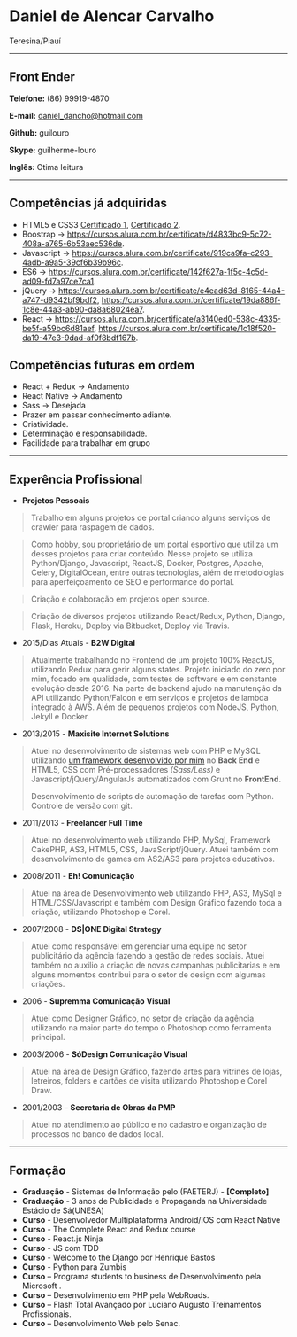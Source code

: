 # Daniel de Alencar Carvalho
Teresina/Piauí

---

## Front Ender


**Telefone:** (86) 99919-4870

**E-mail:** daniel_dancho@hotmail.com

**Github:** guilouro

**Skype:** guilherme-louro

**Inglês:** Otima leitura


---

## Competências já adquiridas

* HTML5 e CSS3 [Certificado 1](https://cursos.alura.com.br/certificate/dce3c2b3-d97e-41fb-9d5f-c2c20264752b),
[Certificado 2](https://cursos.alura.com.br/certificate/fb574553-82e9-4a47-8a77-0eeec9936e57).
* Boostrap -> https://cursos.alura.com.br/certificate/d4833bc9-5c72-408a-a765-6b53aec536de.
* Javascript -> https://cursos.alura.com.br/certificate/919ca9fa-c293-4adb-a9a5-39cf6b39b96c.
* ES6 -> https://cursos.alura.com.br/certificate/142f627a-1f5c-4c5d-ad09-fd7a97ce7ca1.
* jQuery -> https://cursos.alura.com.br/certificate/e4ead63d-8165-44a4-a747-d9342bf9bdf2, 
https://cursos.alura.com.br/certificate/19da886f-1c8e-44a3-ab90-da8a68024ea7.
* React -> https://cursos.alura.com.br/certificate/a3140ed0-538c-4335-be5f-a59bc6d81aef,
https://cursos.alura.com.br/certificate/1c18f520-da19-47e3-9dad-af0f8bdf167b.


## Competências futuras em ordem

* React + Redux -> Andamento
* React Native -> Andamento
* Sass -> Desejada
* Prazer em passar conhecimento adiante.
* Criatividade.
* Determinação e responsabilidade.
* Facilidade para trabalhar em grupo

---

## Experência Profissional

* **Projetos Pessoais**
> Trabalho em alguns projetos de portal criando alguns serviços de crawler para raspagem de dados. 

> Como hobby, sou proprietário de um portal esportivo que utiliza um desses projetos para criar conteúdo. Nesse projeto se utiliza Python/Django, Javascript, ReactJS, Docker, Postgres, Apache, Celery, DigitalOcean, entre outras tecnologias, além de metodologias para aperfeiçoamento de SEO e performance do portal.

> Criação e colaboração em projetos open source.

> Criação de diversos projetos utilizando React/Redux, Python, Django, Flask, Heroku, Deploy via Bitbucket, Deploy via Travis.


* 2015/Dias Atuais - **B2W Digital**
> Atualmente trabalhando no Frontend de um projeto 100% ReactJS, utilizando Redux para gerir alguns states. Projeto iniciado do zero por mim, focado em qualidade, com testes de software e em constante evolução desde 2016. Na parte de backend ajudo na manutenção da API utilizando Python/Falcon e em serviços e projetos de lambda integrado à AWS. Além de pequenos projetos com NodeJS, Python, Jekyll e Docker.

* 2013/2015 - **Maxisite Internet Solutions**
> Atuei no desenvolvimento de sistemas web com PHP e MySQL utilizando [um framework desenvolvido por mim](https://github.com/guilouro/FRAMEWORK-PHP/) no **Back End** e HTML5, CSS com Pré-processadores *(Sass/Less)* e Javascript/jQuery/AngularJs automatizados com Grunt no **FrontEnd**.
>
> Desenvolvimento de scripts de automação de tarefas com Python.
> Controle de versão com git.

* 2011/2013 - **Freelancer Full Time**
> Atuei no desenvolvimento web utilizando PHP, MySql, Framework CakePHP, AS3, HTML5, CSS, JavaScript/jQuery. Atuei também com desenvolvimento de games em AS2/AS3 para projetos educativos.

* 2008/2011 - **Eh! Comunicação**
> Atuei na área de Desenvolvimento web utilizando PHP, AS3, MySql e HTML/CSS/Javascript e também com Design Gráfico fazendo toda a criação, utilizando Photoshop e Corel.

* 2007/2008 - **DS|ONE Digital Strategy**
> Atuei como responsável em gerenciar uma equipe no setor publicitário da agência fazendo a gestão de redes sociais. Atuei também no auxilio a criação de novas campanhas publicitarias e em alguns momentos contribui para o setor de design com algumas criações.

* 2006		- **Supremma Comunicação Visual**
> Atuei como Designer Gráfico, no setor de criação da agência, utilizando na maior parte do tempo o Photoshop como ferramenta principal.

* 2003/2006 - **SóDesign Comunicação Visual**
> Atuei na área de Design Gráfico, fazendo artes para vitrines de lojas, letreiros, folders e cartões de visita utilizando Photoshop e Corel Draw.

* 2001/2003 – **Secretaria de Obras da PMP**
> Atuei no atendimento ao público e no cadastro e organização de processos no banco de dados local.


---

## Formação

* **Graduação** - Sistemas de Informação pelo (FAETERJ) - **[Completo]**
* **Graduação** - 3 anos de Publicidade e Propaganda na Universidade Estácio de Sá(UNESA)
* **Curso** - Desenvolvedor Multiplataforma Android/IOS com React Native
* **Curso** - The Complete React and Redux course
* **Curso** - React.js Ninja
* **Curso** - JS com TDD
* **Curso** - Welcome to the Django por Henrique Bastos
* **Curso** - Python para Zumbis
* **Curso** – Programa students to business de Desenvolvimento pela Microsoft .
* **Curso** – Desenvolvimento em PHP pela WebRoads.
* **Curso** – Flash Total Avançado por Luciano Augusto Treinamentos Profissionais.
* **Curso** – Desenvolvimento Web pelo Senac.
